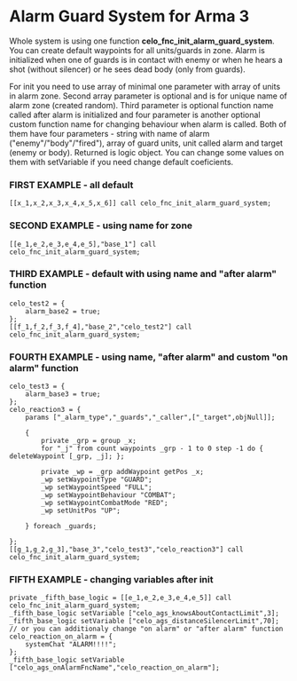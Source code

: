 # Alarm Guard System for Arma 3

Whole system is using one function **celo_fnc_init_alarm_guard_system**.
You can create default waypoints for all units/guards in zone. Alarm is initialized when one of guards is in contact with enemy or when he hears a shot (without silencer) or he sees dead body (only from guards).

For init you need to use array of minimal one parameter with array of units in alarm zone. Second array parameter is optional and is for unique name of alarm zone (created random). 
Third parameter is optional function name called after alarm is initialized and four parameter is another optional custom function name for changing behaviour when alarm is called.
Both of them have four parameters - string with name of alarm ("enemy"/"body"/"fired"), array of guard units, unit called alarm and target (enemy or body).
Returned is logic object. You can change some values on them with setVariable if you need change default coeficients.

### FIRST EXAMPLE - all default
```sqf
[[x_1,x_2,x_3,x_4,x_5,x_6]] call celo_fnc_init_alarm_guard_system;
```

### SECOND EXAMPLE - using name for zone
```sqf
[[e_1,e_2,e_3,e_4,e_5],"base_1"] call celo_fnc_init_alarm_guard_system;
```

### THIRD EXAMPLE - default with using name and "after alarm" function
```sqf
celo_test2 = {
	alarm_base2 = true;	
};
[[f_1,f_2,f_3,f_4],"base_2","celo_test2"] call celo_fnc_init_alarm_guard_system;
```

### FOURTH EXAMPLE - using name, "after alarm" and custom "on alarm" function 
```sqf
celo_test3 = {
	alarm_base3 = true; 
};
celo_reaction3 = {
	params ["_alarm_type","_guards","_caller",["_target",objNull]];

	{
		private _grp = group _x;
		for "_j" from count waypoints _grp - 1 to 0 step -1 do { deleteWaypoint [_grp, _j]; };

		private _wp = _grp addWaypoint getPos _x;
		_wp setWaypointType "GUARD";
		_wp setWaypointSpeed "FULL";
		_wp setWaypointBehaviour "COMBAT";
		_wp setWaypointCombatMode "RED";
		_wp setUnitPos "UP";

	} foreach _guards;

};
[[g_1,g_2,g_3],"base_3","celo_test3","celo_reaction3"] call celo_fnc_init_alarm_guard_system;
```

### FIFTH EXAMPLE - changing variables after init
```sqf
private _fifth_base_logic = [[e_1,e_2,e_3,e_4,e_5]] call celo_fnc_init_alarm_guard_system;
_fifth_base_logic setVariable ["celo_ags_knowsAboutContactLimit",3];
_fifth_base_logic setVariable ["celo_ags_distanceSilencerLimit",70];
// or you can additionaly change "on alarm" or "after alarm" function 
celo_reaction_on_alarm = {
	systemChat "ALARM!!!!";	
};
_fifth_base_logic setVariable ["celo_ags_onAlarmFncName","celo_reaction_on_alarm"];
```
